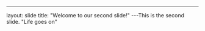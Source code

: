 ---
layout: slide
title: "Welcome to our second slide!"
---This is the second slide.
"Life goes on"
